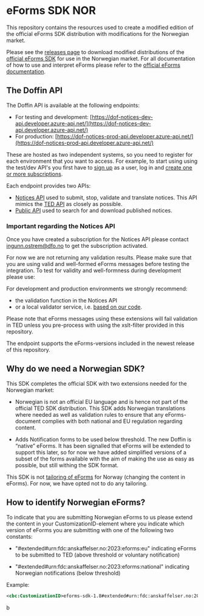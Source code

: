 # eForms SDK NOR

This repository contains the resources used to create a modified edition of the official eForms SDK distribution with modifications for the Norwegian market.

Please see the [releases page](https://github.com/anskaffelser/eforms-sdk-nor/releases) to download modified distributions of the [official eForms SDK](https://github.com/OP-TED/eForms-SDK) for use in the Norwegian market. For all documentation of how to use and interpret eForms please refer to the [official eForms documentation](https://docs.ted.europa.eu/home/index.html).

## The Doffin API

The Doffin API is available at the following endpoints:
* For testing and development: [https://dof-notices-dev-api.developer.azure-api.net/](https://dof-notices-dev-api.developer.azure-api.net/)
* For production: [https://dof-notices-prod-api.developer.azure-api.net/](https://dof-notices-prod-api.developer.azure-api.net/)

These are hosted as two independent systems, so you need to register for each environment that you want to access. For example, to start using using the test/dev API's you first have to [sign up](https://dof-notices-dev-api.developer.azure-api.net/signup) as a user, log in and [create one or more subscriptions](https://dof-notices-dev-api.developer.azure-api.net/profile).

Each endpoint provides two APIs:
* [Notices API](https://dof-notices-dev-api.developer.azure-api.net/api-details#api=eform-api&operation=645cce8e4ffd2d6d5768181e) used to submit, stop, validate and translate notices. This API mimics the [TED API](https://docs.ted.europa.eu/api/index.html) as closely as possible.
* [Public API](https://dof-notices-dev-api.developer.azure-api.net/api-details#api=public-api&operation=65015b9b566f983bdcfcaee7) used to search for and download published notices.

### Important regarding the Notices API
Once you have created a subscription for the Notices API please contact [ingunn.ostrem@dfo.no](mailto:ingunn.ostrem@dfo.no) to get the subscription activated.

For now we are not returning any validation results. Please make sure that you are using valid and well-formed eForms messages before testing the integration. To test for validity and well-formness during development please use:

  For development and production environments we strongly recommend:
* the validation function in the Notices API
* or a local validator service, i.e. [based on our code](https://github.com/anskaffelser/vefa-validator).  

Please note that eForms messages using these extensions will fail validation in TED unless you pre-process with using the xslt-filter provided in this repository. 

The endpoint supports the eForms-versions included in the newest release of this repository. 

## Why do we need a Norwegian SDK? 

This SDK completes the official SDK with two extensions needed for the Norwegian market: 

* Norwegian is not an official EU language and is hence not part of the official TED SDK distribution. This SDK adds Norwegian translations where needed as well as validation rules to ensure that any eForms-document complies with both national and EU regulation regarding content. 

* Adds Notification forms to be used below threshold. The new Doffin is “native” eForms. It has been signalled that eForms will be extended to support this later, so for now we have added simplified versions of a subset of the forms available with the aim of making the use as easy as possible, but still withing the SDK format.  

This SDK is not [tailoring of eForms](https://op.europa.eu/en/publication-detail/-/publication/73a78487-cc8b-11ea-adf7-01aa75ed71a1) for Norway (changing the content in eForms). For now, we have opted not to do any tailoring.


## How to identify Norwegian eForms?

To indicate that you are submitting Norwegian eForms to us please extend the content in your CustomizationID-element where you indicate which version of eForms you are submitting with one of the following two constants:

* "#extended#urn:fdc:anskaffelser.no:2023:eforms:eu" indicating eForms to be submitted to TED (above threshold or voluntary notification)

* "#extended#urn:fdc:anskaffelser.no:2023:eforms:national" indicating Norwegian notifications (below threshold)

Example:

```xml
<cbc:CustomizationID>eforms-sdk-1.8#extended#urn:fdc:anskaffelser.no:2023:eforms:national</cbc:CustomizationID> 
```

b
